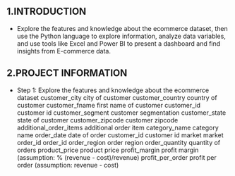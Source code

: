 ## 1.INTRODUCTION
- Explore the features and knowledge about the ecommerce dataset, then use the Python language to explore information, analyze data variables, and use tools like Excel and Power BI to present a dashboard and find insights from E-commerce data.
## 2.PROJECT INFORMATION
- Step 1: Explore the features and knowledge about the ecommerce dataset
  customer_city	city of customer
  customer_country	country of customer
  customer_fname	first name of customer
  customer_id	customer id
  customer_segment	customer segmentation
  customer_state	state of customer
  customer_zipcode	customer zipcode
  additional_order_items	additional order item
  category_name	category name
  order_date	date of order
  customer_id	customer id
  market	market
  order_id	order_id
  order_region	order region
  order_quantity	quantity of orders
  product_price	product price
  profit_margin	profit margin (assumption: % (revenue - cost)/revenue)
  profit_per_order	profit per order (assumption: revenue - cost)


